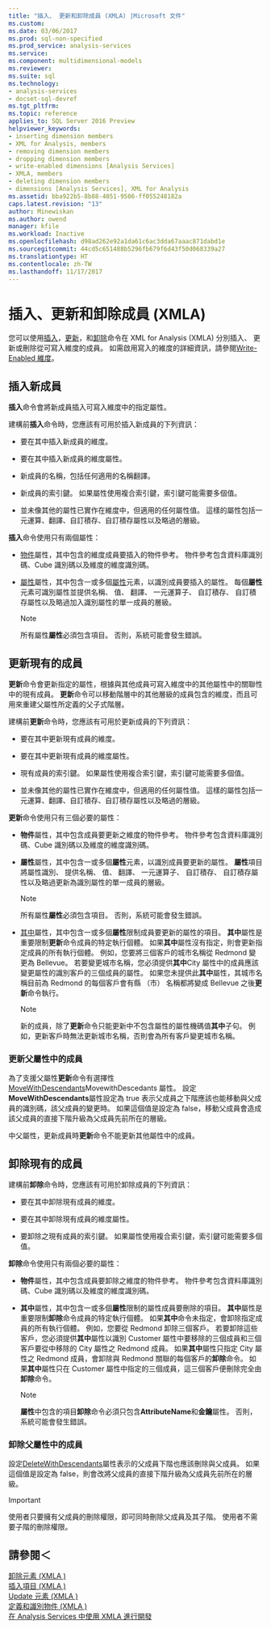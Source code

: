 ```yaml
---
title: "插入、 更新和卸除成員 (XMLA) |Microsoft 文件"
ms.custom: 
ms.date: 03/06/2017
ms.prod: sql-non-specified
ms.prod_service: analysis-services
ms.service: 
ms.component: multidimensional-models
ms.reviewer: 
ms.suite: sql
ms.technology:
- analysis-services
- docset-sql-devref
ms.tgt_pltfrm: 
ms.topic: reference
applies_to: SQL Server 2016 Preview
helpviewer_keywords:
- inserting dimension members
- XML for Analysis, members
- removing dimension members
- dropping dimension members
- write-enabled dimensions [Analysis Services]
- XMLA, members
- deleting dimension members
- dimensions [Analysis Services], XML for Analysis
ms.assetid: bba922b5-8b88-4051-9506-ff055248182a
caps.latest.revision: "13"
author: Minewiskan
ms.author: owend
manager: kfile
ms.workload: Inactive
ms.openlocfilehash: d98ad262e92a1da61c6ac3dda67aaac871dabd1e
ms.sourcegitcommit: 44cd5c651488b5296fb679f6d43f50d068339a27
ms.translationtype: HT
ms.contentlocale: zh-TW
ms.lasthandoff: 11/17/2017
---
```

# <a name="inserting-updating-and-dropping-members-xmla"></a>插入、更新和卸除成員 (XMLA)
  您可以使用[插入](../../analysis-services/xmla/xml-elements-commands/insert-element-xmla.md)，[更新](../../analysis-services/xmla/xml-elements-commands/update-element-xmla.md)，和[卸除](../../analysis-services/xmla/xml-elements-commands/drop-element-xmla.md)命令在 XML for Analysis (XMLA) 分別插入、 更新或刪除從可寫入維度的成員。 如需啟用寫入的維度的詳細資訊，請參閱[Write-Enabled 維度](../../analysis-services/multidimensional-models-olap-logical-dimension-objects/write-enabled-dimensions.md)。  
  
## <a name="inserting-new-members"></a>插入新成員  
 **插入**命令會將新成員插入可寫入維度中的指定屬性。  
  
 建構前**插入**命令時，您應該有可用於插入新成員的下列資訊：  
  
-   要在其中插入新成員的維度。  
  
-   要在其中插入新成員的維度屬性。  
  
-   新成員的名稱，包括任何適用的名稱翻譯。  
  
-   新成員的索引鍵。 如果屬性使用複合索引鍵，索引鍵可能需要多個值。  
  
-   並未像其他的屬性已實作在維度中，但適用的任何屬性值。 這樣的屬性包括一元運算、翻譯、自訂積存、自訂積存屬性以及略過的層級。  
  
 **插入**命令使用只有兩個屬性：  
  
-   [物件](../../analysis-services/xmla/xml-elements-properties/object-element-xmla.md)屬性，其中包含的維度成員要插入的物件參考。 物件參考包含資料庫識別碼、Cube 識別碼以及維度的維度識別碼。  
  
-   [屬性](../../analysis-services/xmla/xml-elements-properties/attributes-element-xmla.md)屬性，其中包含一或多個[屬性](../../analysis-services/xmla/xml-elements-properties/attribute-element-xmla.md)元素，以識別成員要插入的屬性。 每個**屬性**元素可識別屬性並提供名稱、 值、 翻譯、 一元運算子、 自訂積存、 自訂積存屬性以及略過加入識別屬性的單一成員的層級。  
  
    > [!NOTE]  
    >  所有屬性**屬性**必須包含項目。 否則，系統可能會發生錯誤。  
  
## <a name="updating-existing-members"></a>更新現有的成員  
 **更新**命令會更新指定的屬性，根據與其他成員可寫入維度中的其他屬性中的關聯性中的現有成員。 **更新**命令可以移動階層中的其他層級的成員包含的維度，而且可用來重建父屬性所定義的父子式階層。  
  
 建構前**更新**命令時，您應該有可用於更新成員的下列資訊：  
  
-   要在其中更新現有成員的維度。  
  
-   要在其中更新現有成員的維度屬性。  
  
-   現有成員的索引鍵。 如果屬性使用複合索引鍵，索引鍵可能需要多個值。  
  
-   並未像其他的屬性已實作在維度中，但適用的任何屬性值。 這樣的屬性包括一元運算、翻譯、自訂積存、自訂積存屬性以及略過的層級。  
  
 **更新**命令使用只有三個必要的屬性：  
  
-   **物件**屬性，其中包含成員要更新之維度的物件參考。 物件參考包含資料庫識別碼、Cube 識別碼以及維度的維度識別碼。  
  
-   **屬性**屬性，其中包含一或多個**屬性**元素，以識別成員要更新的屬性。 **屬性**項目將屬性識別、 提供名稱、 值、 翻譯、 一元運算子、 自訂積存、 自訂積存屬性以及略過更新為識別屬性的單一成員的層級。  
  
    > [!NOTE]  
    >  所有屬性**屬性**必須包含項目。 否則，系統可能會發生錯誤。  
  
-   [其中](../../analysis-services/xmla/xml-elements-properties/where-element-xmla.md)屬性，其中包含一或多個**屬性**限制成員要更新的屬性的項目。 **其中**屬性是重要限制**更新**命令成員的特定執行個體。 如果**其中**屬性沒有指定，則會更新指定成員的所有執行個體。 例如，您要將三個客戶的城市名稱從 Redmond 變更為 Bellevue。 若要變更城市名稱，您必須提供**其中**City 屬性中的成員應該變更屬性的識別客戶的三個成員的屬性。 如果您未提供此**其中**屬性，其城市名稱目前為 Redmond 的每個客戶會有縣 （市） 名稱都將變成 Bellevue 之後**更新**命令執行。  
  
    > [!NOTE]  
    >  新的成員，除了**更新**命令只能更新中不包含屬性的屬性機碼值**其中**子句。 例如，更新客戶時無法更新城市名稱，否則會為所有客戶變更城市名稱。  
  
### <a name="updating-members-in-parent-attributes"></a>更新父屬性中的成員  
 為了支援父屬性**更新**命令有選擇性[MoveWithDescendants](../../analysis-services/xmla/xml-elements-properties/movewithdescendants-element-xmla.md)MovewithDescedants 屬性。 設定**MoveWithDescendants**屬性設定為 true 表示父成員之下階應該也能移動與父成員的識別碼，該父成員的變更時。 如果這個值是設定為 false，移動父成員會造成該父成員的直接下階升級為父成員先前所在的層級。  
  
 中父屬性，更新成員時**更新**命令不能更新其他屬性中的成員。  
  
## <a name="dropping-existing-members"></a>卸除現有的成員  
 建構前**卸除**命令時，您應該有可用於卸除成員的下列資訊：  
  
-   要在其中卸除現有成員的維度。  
  
-   要在其中卸除現有成員的維度屬性。  
  
-   要卸除之現有成員的索引鍵。 如果屬性使用複合索引鍵，索引鍵可能需要多個值。  
  
 **卸除**命令使用只有兩個必要的屬性：  
  
-   **物件**屬性，其中包含成員要卸除之維度的物件參考。 物件參考包含資料庫識別碼、Cube 識別碼以及維度的維度識別碼。  
  
-   **其中**屬性，其中包含一或多個**屬性**限制的屬性成員要刪除的項目。 **其中**屬性是重要限制**卸除**命令成員的特定執行個體。 如果**其中**命令未指定，會卸除指定成員的所有執行個體。 例如，您要從 Redmond 卸除三個客戶。 若要卸除這些客戶，您必須提供**其中**屬性以識別 Customer 屬性中要移除的三個成員和三個客戶要從中移除的 City 屬性之 Redmond 成員。 如果**其中**屬性只指定 City 屬性之 Redmond 成員，會卸除與 Redmond 關聯的每個客戶的**卸除**命令。 如果**其中**屬性只在 Customer 屬性中指定的三個成員，這三個客戶便刪除完全由**卸除**命令。  
  
    > [!NOTE]  
    >  **屬性**中包含的項目**卸除**命令必須只包含**AttributeName**和**金鑰**屬性。 否則，系統可能會發生錯誤。  
  
### <a name="dropping-members-in-parent-attributes"></a>卸除父屬性中的成員  
 設定[DeleteWithDescendants](../../analysis-services/xmla/xml-elements-properties/deletewithdescendants-element-xmla.md)屬性表示的父成員下階也應該刪除與父成員。 如果這個值是設定為 false，則會改將父成員的直接下階升級為父成員先前所在的層級。  
  
> [!IMPORTANT]  
>  使用者只要擁有父成員的刪除權限，即可同時刪除父成員及其子階。 使用者不需要子階的刪除權限。  
  
## <a name="see-also"></a>請參閱＜  
 [卸除元素 &#40;XMLA &#41;](../../analysis-services/xmla/xml-elements-commands/drop-element-xmla.md)   
 [插入項目 &#40;XMLA &#41;](../../analysis-services/xmla/xml-elements-commands/insert-element-xmla.md)   
 [Update 元素 &#40;XMLA &#41;](../../analysis-services/xmla/xml-elements-commands/update-element-xmla.md)   
 [定義和識別物件 &#40;XMLA &#41;](../../analysis-services/multidimensional-models-scripting-language-assl-xmla/defining-and-identifying-objects-xmla.md)   
 [在 Analysis Services 中使用 XMLA 進行開發](../../analysis-services/multidimensional-models-scripting-language-assl-xmla/developing-with-xmla-in-analysis-services.md)  
  
  
